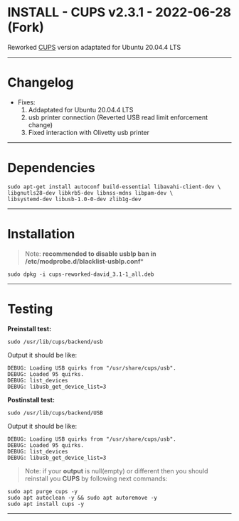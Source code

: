 INSTALL - CUPS v2.3.1 - 2022-06-28 (Fork)
=======================================================================
Reworked [CUPS](https://github.com/OpenPrinting/cups) version adaptated for Ubuntu 20.04.4 LTS
***
# Changelog

 + Fixes:
   1. Addaptated for Ubuntu 20.04.4 LTS
   2. usb printer connection (Reverted USB read limit enforcement change)
   3. Fixed interaction with Olivetty usb printer
***
# Dependencies

```
sudo apt-get install autoconf build-essential libavahi-client-dev \
libgnutls28-dev libkrb5-dev libnss-mdns libpam-dev \
libsystemd-dev libusb-1.0-0-dev zlib1g-dev
```
***
# Installation

> Note: **recommended to disable usblp ban in /etc/modprobe.d/blacklist-usblp.conf***

```
sudo dpkg -i cups-reworked-david_3.1-1_all.deb
```
***
# Testing

**Preinstall test:**

```
sudo /usr/lib/cups/backend/usb
```

Output it should be like:

```
DEBUG: Loading USB quirks from "/usr/share/cups/usb".
DEBUG: Loaded 95 quirks.
DEBUG: list_devices
DEBUG: libusb_get_device_list=3

```

**Postinstall test:**

```
sudo /usr/lib/cups/backend/USB
```

Output it should be like:

```
DEBUG: Loading USB quirks from "/usr/share/cups/usb".
DEBUG: Loaded 95 quirks.
DEBUG: list_devices
DEBUG: libusb_get_device_list=3
```

> Note: if your **output** is null(empty) or different then you should reinstall you **CUPS** by following next commands:

```
sudo apt purge cups -y
sudo apt autoclean -y && sudo apt autoremove -y
sudo apt install cups -y
```
***
